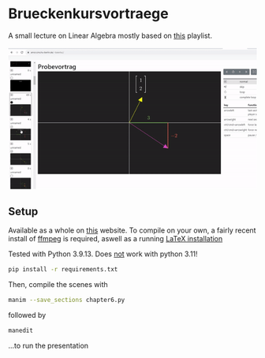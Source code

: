 # Brueckenkursvortraege
A small lecture on Linear Algebra mostly based on [this](https://www.youtube.com/watch?v=fNk_zzaMoSs&list=PLZHQObOWTQDPD3MizzM2xVFitgF8hE_ab&ab_channel=3Blue1Brown) playlist.
<br>
<br>
![](https://github.com/marisbaier/Brueckenkursvortraege/blob/main/example.gif) 
<br>

## Setup
Available as a whole on [this](https://hu-berlin.de/maris) website.
To compile on your own, a fairly recent install of [ffmpeg](https://ffmpeg.org/download.html) is required, aswell as a running [LaTeX installation](https://www.latex-project.org/get/)

Tested with Python 3.9.13. Does <ins>not</ins> work with python 3.11!
```bash
pip install -r requirements.txt
```

Then, compile the scenes with
```bash
manim --save_sections chapter6.py
```

followed by
```bash
manedit
```
...to run the presentation
